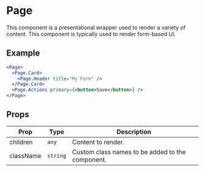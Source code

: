 # Page

This component is a presentational wrapper used to render a variety of content. This component is typically used to render form-based UI.

## Example

```jsx
<Page>
  <Page.Card>
    <Page.Header title="My Form" />
  </Page.Card>
  <Page.Actions primary={<button>Save</button>} />
</Page>
```

## Props

| Prop      | Type     | Description                                      |
| --------- | -------- | ------------------------------------------------ |
| children  | `any`    | Content to render.                               |
| className | `string` | Custom class names to be added to the component. |
